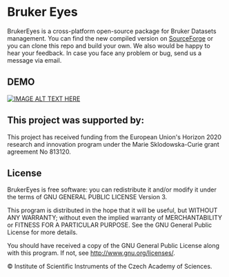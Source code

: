 # Bruker Eyes
BrukerEyes is a cross-platform open-source package for Bruker Datasets management. 
You can find the new compiled version on [SourceForge](https://sourceforge.net/projects/brukereyes/) or you can clone this repo and build your own.
We also would be happy to hear your feedback. In case you face any problem or bug, send us a message via email.
## DEMO
[![IMAGE ALT TEXT HERE](https://img.youtube.com/vi/v0oj6daEgq4/0.jpg)](https://www.youtube.com/watch?v=v0oj6daEgq4)

## This project was supported by:
This project has received funding from the European Union's Horizon 2020 research and innovation program under the Marie Sklodowska-Curie grant agreement No 813120.

## License 
BrukerEyes is free software: you can redistribute it and/or modify it under the terms of GNU GENERAL PUBLIC LICENSE Version 3.

This program is distributed in the hope that it will be useful, but WITHOUT ANY WARRANTY; without even the implied warranty of MERCHANTABILITY or FITNESS FOR A PARTICULAR PURPOSE. See the GNU General Public License for more details.

You should have received a copy of the GNU General Public License along with this program. If not, see http://www.gnu.org/licenses/.

© Institute of Scientific Instruments of the Czech Academy of Sciences.
